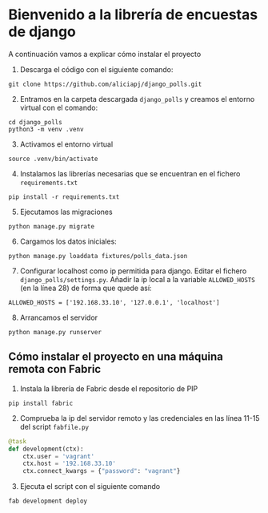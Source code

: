 # Bienvenido a la librería de encuestas de django

A continuación vamos a explicar cómo instalar el proyecto

1. Descarga el código con el siguiente comando:

```
git clone https://github.com/aliciapj/django_polls.git
```

2. Entramos en la carpeta descargada `django_polls` y creamos el entorno virtual con el comando:
```
cd django_polls
python3 -m venv .venv
```

3. Activamos el entorno virtual
```
source .venv/bin/activate
```

4. Instalamos las librerías necesarias que se encuentran en el fichero `requirements.txt`
```
pip install -r requirements.txt
```

5. Ejecutamos las migraciones
```
python manage.py migrate
```

6. Cargamos los datos iniciales:
```
python manage.py loaddata fixtures/polls_data.json
```

7. Configurar localhost como ip permitida para django. Editar el fichero `django_polls/settings.py`. Añadir la ip local a la variable `ALLOWED_HOSTS` (en la línea 28) de forma que quede así:
```
ALLOWED_HOSTS = ['192.168.33.10', '127.0.0.1', 'localhost']
```

8. Arrancamos el servidor
```
python manage.py runserver
```

## Cómo instalar el proyecto en una máquina remota con Fabric

1. Instala la librería de Fabric desde el repositorio de PIP
```
pip install fabric
```

2. Comprueba la ip del servidor remoto y las credenciales en las línea 11-15 del script `fabfile.py`
```python
@task
def development(ctx):
    ctx.user = 'vagrant'
    ctx.host = '192.168.33.10'
    ctx.connect_kwargs = {"password": "vagrant"}
```

3. Ejecuta el script con el siguiente comando
```
fab development deploy
```
